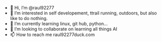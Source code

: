 - 👋 Hi, I’m @raul92277
- 👀 I’m interested in self developement, ttrail running, outdoors, but also like to do nothing.
- 🌱 I’m currently learning linux, git hub, python...
- 💞️ I’m looking to collaborate on learning all things AI
- 📫 How to reach me raul92277duck.com

<!---
raul92277/raul92277 is a ✨ special ✨ repository because its `README.md` (this file) appears on your GitHub profile.
You can click the Preview link to take a look at your changes.
--->
